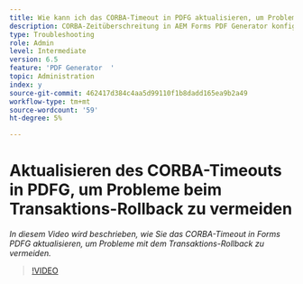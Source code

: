 ```yaml
---
title: Wie kann ich das CORBA-Timeout in PDFG aktualisieren, um Probleme mit dem Transaktions-Rollback zu vermeiden?
description: CORBA-Zeitüberschreitung in AEM Forms PDF Generator konfigurieren, um Probleme im Zusammenhang mit dem Transaktions-Rollback zu beheben
type: Troubleshooting
role: Admin
level: Intermediate
version: 6.5
feature: 'PDF Generator  '
topic: Administration
index: y
source-git-commit: 462417d384c4aa5d99110f1b8dadd165ea9b2a49
workflow-type: tm+mt
source-wordcount: '59'
ht-degree: 5%

---
```



# Aktualisieren des CORBA-Timeouts in PDFG, um Probleme beim Transaktions-Rollback zu vermeiden

*In diesem Video wird beschrieben, wie Sie das CORBA-Timeout in Forms PDFG aktualisieren, um Probleme mit dem Transaktions-Rollback zu vermeiden.*

>[!VIDEO](https://video.tv.adobe.com/v/335512?quality=9&learn=on)